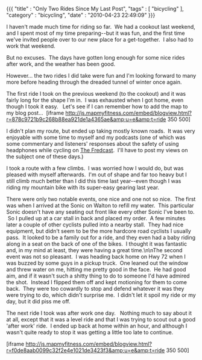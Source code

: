 {{{ "title" : "Only Two Rides Since My Last Post", "tags" : [ "bicycling" ], "category" : "bicycling", "date" : "2010-04-23 22:49:09" }}}

I haven't made much time for riding so far.  We had a cookout last weekend, and I spent most of my time preparing--but it was fun, and the first time we've invited people over to our new place for a get-together.  I also had to work that weekend.

But no excuses.  The days have gotten long enough for some nice rides after work, and the weather has been good.

However... the two rides I did take were fun and I'm looking forward to many more before heading through the dreaded tunnel of winter once again.

The first ride I took on the previous weekend (to the cookout) and it was fairly long for the shape I'm in.  I was exhausted when I got home, even though I took it easy.   Let's see if I can remember how to add the map to my blog post...  [iframe http://js.mapmyfitness.com/embed/blogview.html?r=878c9721b9c268b88ea921de1a4365ae&amp;u=e&amp;t=ride 350 500]

I didn't plan my route, but ended up taking mostly known roads.  It was very enjoyable with some time to myself and my podcasts (one of which was some commentary and listeners' responses about the safety of using headphones while cycling on <a href="http://www.thefredcast.com/" target="_self">The Fredcast</a>.  I'll have to post my views on the subject one of these days.)

I took a route with a few climbs.  I was worried how I would do, but was pleased with myself afterwards.  I'm out of shape and far too heavy but I still climb much better than I did this time last year--even though I was riding my mountain bike with its super-easy gearing last year.

There were only two notable events, one nice and one not so nice.  The first was when I arrived at the Sonic on Walton to refill my water.  This particular Sonic doesn't have any seating out front like every other Sonic I've been to.  So I pulled up at a car stall in back and placed my order.  A few minutes later a couple of other cyclists pulled into a nearby stall.  They had nice equipment, but didn't seem to be the more hardcore road cyclists I usually pass.  It looked to be a family out for a ride, and they even had a baby riding along in a seat on the back of one of the bikes.  I thought it was fantastic and, in my mind at least, they were having a great time.\n\nThe second event was not so pleasant.  I was heading back home on Hwy 72 when I was buzzed by some guys in a pickup truck.  One leaned out the window and threw water on me, hitting me pretty good in the face.  He had good aim, and if it wasn't such a shitty thing to do to someone I'd have admired the shot.  Instead I flipped them off and kept motioning for them to come back.  They were too cowardly to stop and defend whatever it was they were trying to do, which didn't surprise me.  I didn't let it spoil my ride or my day, but it did piss me off.

The next ride I took was after work one day.   Nothing much to say about it at all, except that it was a level ride and that I was trying to scout out a good 'after work' ride.  I ended up back at home within an hour, and although I wasn't quite ready to stop it was getting a little too late to continue.

[iframe http://js.mapmyfitness.com/embed/blogview.html?r=f0de8aab0099c32f2e4e1021de3423f3&amp;u=e&amp;t=ride 350 500]